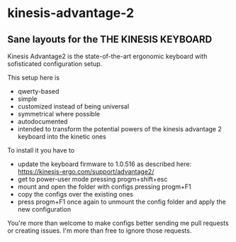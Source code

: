 # kinesis-advantage-2
## Sane layouts for the THE KINESIS KEYBOARD

Kinesis Advantage2 is the state-of-the-art ergonomic keyboard with sofisticated configuration setup.

This setup here is

* qwerty-based
* simple
* customized instead of being universal
* symmetrical where possible
* autodocumented
* intended to transform the potential powers of the kinesis advantage 2 keyboard into the kinetic ones

To install it you have to

* update the keyboard firmware to 1.0.516 as described here: https://kinesis-ergo.com/support/advantage2/
* get to power-user mode pressing progm+shift+esc
* mount and open the folder with configs pressing progm+F1
* copy the configs over the existing ones
* press progm+F1 once again to unmount the config folder and apply the new configuration

You're more than welcome to make configs better sending me pull requests or creating issues. I'm more than free to ignore those requests.

